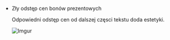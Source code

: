 * Zły odstęp cen bonów prezentowych

    Odpowiedni odstęp cen od dalszej częsci tekstu doda estetyki.


    ![Imgur](https://i.imgur.com/IOqYS9Z.png)